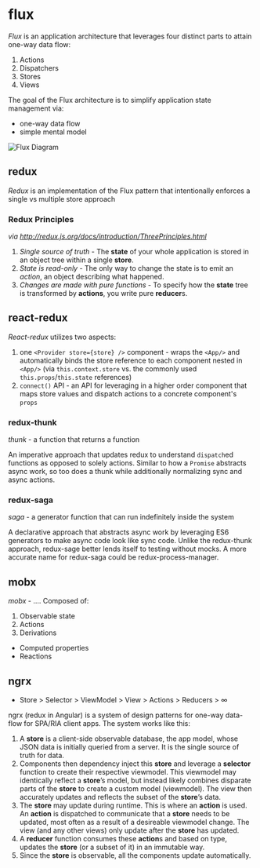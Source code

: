 # flux

*Flux* is an application architecture that leverages four distinct parts to attain one-way data flow:
1. Actions
2. Dispatchers
3. Stores
4. Views

The goal of the Flux architecture is to simplify application state management via:
- one-way data flow
- simple mental model

![Flux Diagram](https://facebook.github.io/flux/img/flux-simple-f8-diagram-explained-1300w.png "Flux Diagram")

## redux

*Redux* is an implementation of the Flux pattern that intentionally enforces a single vs multiple store approach

### Redux Principles
*via http://redux.js.org/docs/introduction/ThreePrinciples.html*
1. *Single source of truth* - The **state** of your whole application is stored in an object tree within a single **store**.
2. *State is read-only* - The only way to change the state is to emit an *action*, an object describing what happened.
3. *Changes are made with pure functions* - To specify how the **state** tree is transformed by **actions**, you write pure **reducer**s.

## react-redux

*React-redux* utilizes two aspects:
1. one `<Provider store={store} />` component - wraps the `<App/>` and automatically binds the store reference to each component nested in `<App/>` (via `this.context.store` vs. the commonly used `this.props`/`this.state` references)
2. `connect()` API - an API for leveraging in a higher order component that maps store values and dispatch actions to a concrete component's `props`

### redux-thunk

*thunk* - a function that returns a function

An imperative approach that updates redux to understand `dispatch`ed functions as opposed to solely actions. Similar to how a `Promise` abstracts async work, so too does a thunk while additionally normalizing sync and async actions.

### redux-saga

*saga* - a generator function that can run indefinitely inside the system

A declarative approach that abstracts async work by leveraging ES6 generators to make async code look like sync code. Unlike the redux-thunk approach, redux-sage better lends itself to testing without mocks. A more accurate name for redux-saga could be redux-process-manager.

## mobx

*mobx* - ....
Composed of:
1. Observable state
2. Actions
3. Derivations
  - Computed properties
  - Reactions

## ngrx

- Store > Selector > ViewModel > View > Actions > Reducers > ∞

ngrx (redux in Angular) is a system of design patterns for one-way data-flow for SPA/RIA client apps. The system works like this:
1. A **store** is a client-side observable database, the app model, whose JSON data is initially queried from a server. It is the single source of truth for data.
2. Components then dependency inject this **store** and leverage a **selector** function to create their respective viewmodel. This viewmodel may identically reflect a **store**’s model, but instead likely combines disparate parts of the **store** to create a custom model (viewmodel). The view then accurately updates and reflects the subset of the **store**’s data.
3. The **store** may update during runtime. This is where an **action** is used. An **action** is dispatched to communicate that a **store** needs to be updated, most often as a result of a desireable viewmodel change. The view (and any other views) only update after the **store** has updated.
4. A **reducer** function consumes these **action**s and based on type, updates the **store** (or a subset of it) in an immutable way.
5. Since the **store** is observable, all the components update automatically.
